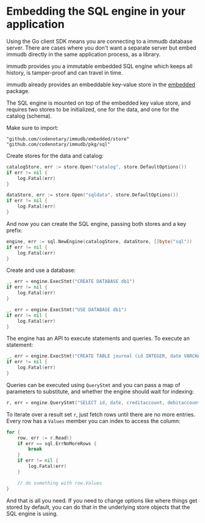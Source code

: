 # Embedding the SQL engine in your application

<WrappedSection>

Using the Go client SDK means you are connecting to a immudb database server. There are cases where you don't want a separate server but embed immudb directly in the same application process, as a library.

immudb provides you a immutable embedded SQL engine which keeps all history, is tamper-proof and can travel in time.

immudb already provides an embeddable key-value store in the [embedded](https://github.com/codenotary/immudb/tree/master/embedded) package.

The SQL engine is mounted on top of the embedded key value store, and requires two stores to be initialized, one for the data, and one for the catalog (schema).

Make sure to import:

```
"github.com/codenotary/immudb/embedded/store"
"github.com/codenotary/immudb/pkg/sql"
```

Create stores for the data and catalog:

```go
catalogStore, err := store.Open("catalog", store.DefaultOptions())
if err != nil {
	log.Fatal(err)
}

dataStore, err := store.Open("sqldata", store.DefaultOptions())
if err != nil {
	log.Fatal(err)
}
```

And now you can create the SQL engine, passing both stores and a key prefix:

```go
engine, err := sql.NewEngine(catalogStore, dataStore, []byte("sql"))
if err != nil {
	log.Fatal(err)
}
```

Create and use a database:

```go
_, err = engine.ExecStmt("CREATE DATABASE db1")
if err != nil {
	log.Fatal(err)
}

_, err = engine.ExecStmt("USE DATABASE db1")
if err != nil {
	log.Fatal(err)
}
```

The engine has an API to execute statements and queries. To execute an statement:

```go
_, err = engine.ExecStmt("CREATE TABLE journal (id INTEGER, date VARCHAR, creditaccount INTEGER, debitaccount INTEGER amount INTEGER, description VARCHAR, PRIMARY KEY id)")
if err != nil {
	log.Fatal(err)
}
```

Queries can be executed using `QueryStmt` and you can pass a map of parameters to substitute, and whether the engine should wait for indexing:

```go	
r, err = engine.QueryStmt("SELECT id, date, creditaccount, debitaccount, amount, description FROM journal WHERE amount > @value", map[string]interface{}{"value": 100}, true)
```

To iterate over a result set `r`, just fetch rows until there are no more entries. Every row has a `Values` member you can index to access the column:

```go
for {
	row, err := r.Read()
	if err == sql.ErrNoMoreRows {
		break
	}
	if err != nil {
		log.Fatal(err)
	}

	// do something with row.Values
}
```

And that is all you need. If you need to change options like where things get stored by default, you can do that in the underlying store objects that the SQL engine is using.

</WrappedSection>
